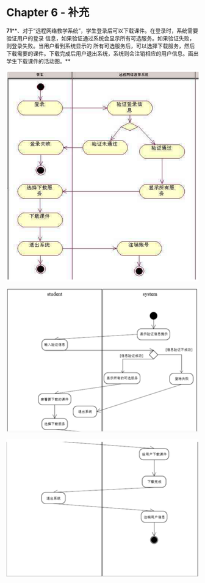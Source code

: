 # Chapter 6 - 补充

**71****、对于“远程网络教学系统”，学生登录后可以下载课件。在登录时，系统需要验证用户的登录 信息，如果验证通过系统会显示所有可选服务。如果验证失败，则登录失败。当用户看到系统显示的 所有可选服务后，可以选择下载服务，然后下载需要的课件。下载完成后用户退出系统，系统则会注销相应的用户信息。画出学生下载课件的活动图。** 

![image-20230614143654711](./assets/image-20230614143654711.png)

![image-20230614143907507](./assets/image-20230614143907507.png)

![image-20230614143920217](./assets/image-20230614143920217.png)